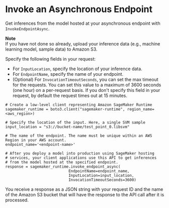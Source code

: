 # Invoke an Asynchronous Endpoint<a name="async-inference-invoke-endpoint"></a>

Get inferences from the model hosted at your asynchronous endpoint with `InvokeEndpointAsync`\. 

**Note**  
If you have not done so already, upload your inference data \(e\.g\., machine learning model, sample data\) to Amazon S3\.

Specify the following fields in your request:
+ For `InputLocation`, specify the location of your inference data\.
+ For `EndpointName`, specify the name of your endpoint\.
+ \(Optional\) For `InvocationTimeoutSeconds`, you can set the max timeout for the requests\. You can set this value to a maximum of 3600 seconds \(one hour\) on a per\-request basis\. If you don't specify this field in your request, by default the request times out at 15 minutes\.

```
# Create a low-level client representing Amazon SageMaker Runtime
sagemaker_runtime = boto3.client("sagemaker-runtime", region_name=<aws_region>)

# Specify the location of the input. Here, a single SVM sample
input_location = "s3://bucket-name/test_point_0.libsvm"

# The name of the endpoint. The name must be unique within an AWS Region in your AWS account. 
endpoint_name='<endpoint-name>'

# After you deploy a model into production using SageMaker hosting 
# services, your client applications use this API to get inferences 
# from the model hosted at the specified endpoint.
response = sagemaker_runtime.invoke_endpoint_async(
                            EndpointName=endpoint_name, 
                            InputLocation=input_location,
                            InvocationTimeoutSeconds=3600)
```

You receive a response as a JSON string with your request ID and the name of the Amazon S3 bucket that will have the response to the API call after it is processed\.